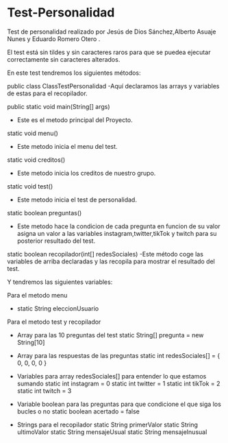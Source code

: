 # Test-Personalidad
Test de personalidad realizado por Jesús de Dios Sánchez,Alberto Asuaje Nunes y Eduardo Romero Otero .

El test está sin tildes y sin caracteres raros para que se puedea ejecutar correctamente sin caracteres alterados.

En este test tendremos los siguientes métodos:

public class ClassTestPersonalidad 
-Aquí declaramos las arrays y variables de estas para el recopilador.

public static void main(String[] args) 
- Este es el metodo principal del Proyecto.

static void menu()
- Este metodo inicia el menu del test.

static void creditos()
- Este metodo inicia los creditos de nuestro grupo.

static void test()
- Este metodo inicia el test de personalidad.

static boolean preguntas()
- Este metodo hace la condicion de cada pregunta en funcion de su valor asigna un valor a las variables instagram,twitter,tikTok y twitch para su posterior 
resultado del test.

static boolean recopilador(int[] redesSociales)
-Este método coge las variables de arriba declaradas y las recopila para mostrar el resultado del test.

Y tendremos las siguientes variables:

Para el metodo menu
- static String eleccionUsuario
		
Para el metodo test y recopilador
		
- Array para las 10 preguntas del test
		static String[] pregunta = new String[10]
	
- Array para las respuestas de las preguntas 
		static int redesSociales[] = { 0, 0, 0, 0 }
	
- Variables para array redesSociales[] para entender lo que estamos sumando
		static int instagram = 0
		static int twitter = 1
		static int tikTok = 2
		static int twitch = 3
	
	
- Variable boolean para las preguntas para que condicione el que siga los bucles o no
		static boolean acertado = false
		
- Strings para el recopilador
		static String primerValor
		static String ultimoValor
		static String mensajeUsual
		static String mensajeInusual
